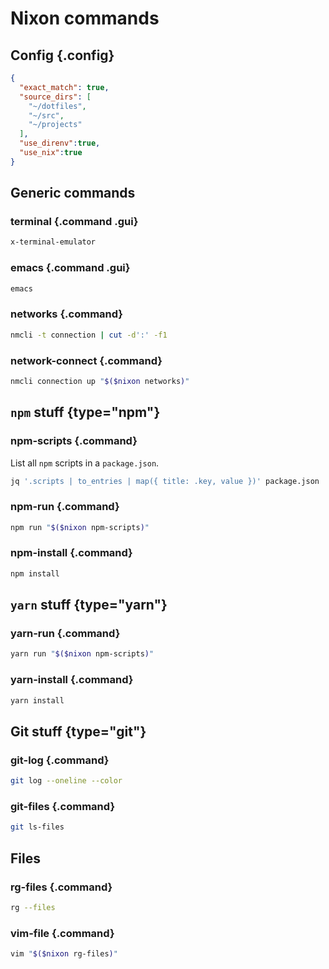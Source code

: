 # Nixon commands

## Config {.config}

```json
{
  "exact_match": true,
  "source_dirs": [
    "~/dotfiles",
    "~/src",
    "~/projects"
  ],
  "use_direnv":true,
  "use_nix":true
}
```

## Generic commands

### terminal {.command .gui}

```bash
x-terminal-emulator
```

### emacs {.command .gui}

```bash
emacs
```

### networks {.command}

```bash
nmcli -t connection | cut -d':' -f1
```

### network-connect {.command}

```bash
nmcli connection up "$($nixon networks)"
```

## `npm` stuff {type="npm"}

### npm-scripts {.command}

List all `npm` scripts in a `package.json`.

```bash
jq '.scripts | to_entries | map({ title: .key, value })' package.json
```

### npm-run {.command}

```bash
npm run "$($nixon npm-scripts)"
```

### npm-install {.command}

```bash
npm install
```

## `yarn` stuff {type="yarn"}

### yarn-run {.command}

```bash
yarn run "$($nixon npm-scripts)"
```

### yarn-install {.command}

```bash
yarn install
```

## Git stuff {type="git"}

### git-log {.command}

```bash
git log --oneline --color
```

### git-files {.command}

```bash
git ls-files
```

## Files

### rg-files {.command}

```bash
rg --files
```

### vim-file {.command}

```bash
vim "$($nixon rg-files)"
```
